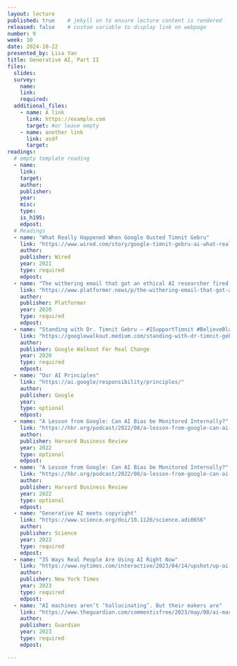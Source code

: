 ```yaml
---
layout: lecture
published: true    # jekyll on to ensure lecture content is rendered
released: false    # custom variable to display link on webpage
number: 9
week: 10
date: 2024-10-22
presented_by: Lisa Yan
title: Generative AI, Part II
files:
  slides:
  survey:
    name:
    link: 
    required:
  additional_files:
    - name: A link
      link: https://example.com
      target: #or leave empty
    - name: another link
      link: asdf
      target:
readings:
  # empty template reading 
  - name: 
    link:
    target:
    author:
    publisher: 
    year: 
    misc: 
    type: 
    is_h195: 
    edpost:
  # Readings
  - name: "What Really Happened When Google Ousted Timnit Gebru"
    link: "https://www.wired.com/story/google-timnit-gebru-ai-what-really-happened/"
    author:
    publisher: Wired
    year: 2021
    type: required
    edpost:
  - name: "The withering email that got an ethical AI researcher fired at Google"
    link: "https://www.platformer.news/p/the-withering-email-that-got-an-ethical"
    author:
    publisher: Platformer
    year: 2020
    type: required
    edpost:
  - name: "Standing with Dr. Timnit Gebru — #ISupportTimnit #BelieveBlackWomen"
    link: "https://googlewalkout.medium.com/standing-with-dr-timnit-gebru-isupporttimnit-believeblackwomen-6dadc300d382"
    author:
    publisher: Google Walkout For Real Change
    year: 2020
    type: required
    edpost:
  - name: "Our AI Principles"
    link: "https://ai.google/responsibility/principles/"
    author:
    publisher: Google
    year: 
    type: optional
    edpost:
  - name: "A Lesson from Google: Can AI Bias be Monitored Internally?"
    link: "https://hbr.org/podcast/2022/08/a-lesson-from-google-can-ai-bias-be-monitored-internally"
    author:
    publisher: Harvard Business Review
    year: 2022
    type: optional
    edpost:
  - name: "A Lesson from Google: Can AI Bias be Monitored Internally?"
    link: "https://hbr.org/podcast/2022/08/a-lesson-from-google-can-ai-bias-be-monitored-internally"
    author:
    publisher: Harvard Business Review
    year: 2022
    type: optional
    edpost:
  - name: "Generative AI meets copyright"
    link: "https://www.science.org/doi/10.1126/science.adi0656"
    author:
    publisher: Science
    year: 2023
    type: required
    edpost:
  - name: "35 Ways Real People Are Using AI Right Now"
    link: "https://www.nytimes.com/interactive/2023/04/14/upshot/up-ai-uses.html"
    author:
    publisher: New York Times
    year: 2023
    type: required
    edpost:
  - name: "AI machines aren’t ‘hallucinating’. But their makers are"
    link: "https://www.theguardian.com/commentisfree/2023/may/08/ai-machines-hallucinating-naomi-klein"
    author:
    publisher: Guardian
    year: 2023
    type: required
    edpost:

---
```


<!-- information here -->
